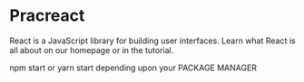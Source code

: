 # Pracreact
React is a JavaScript library for building user interfaces. Learn what React is all about on our homepage or in the tutorial.

npm start or yarn start
depending upon your PACKAGE MANAGER
